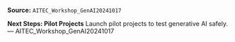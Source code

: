 **Source:** `AITEC_Workshop_GenAI20241017`

**Next Steps: Pilot Projects**
Launch pilot projects to test generative AI safely. — AITEC_Workshop_GenAI20241017
